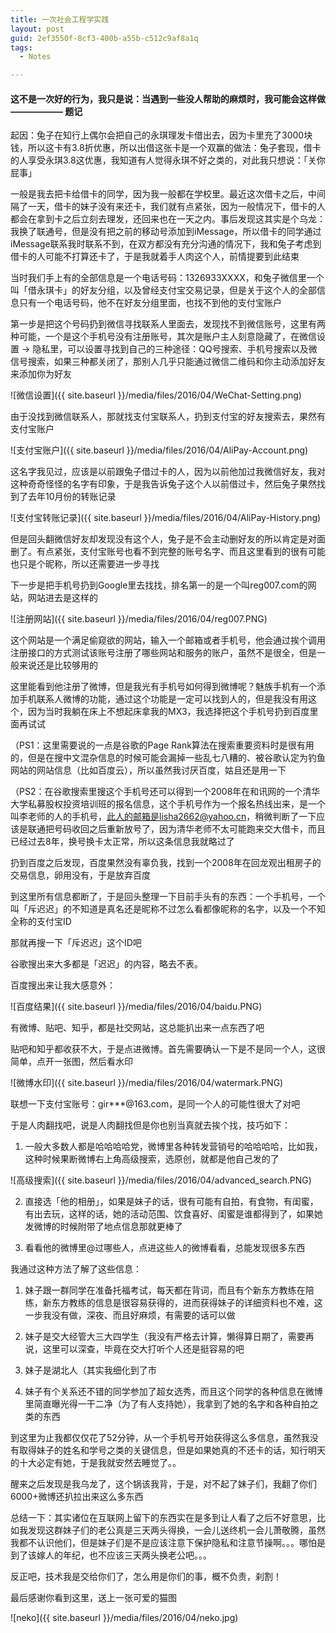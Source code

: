 ```yaml
---
title: 一次社会工程学实践
layout: post
guid: 2ef3550f-8cf3-400b-a55b-c512c9af8a1q
tags:
  - Notes

---
```


#### 这不是一次好的行为，我只是说：当遇到一些没人帮助的麻烦时，我可能会这样做   ——————   题记

起因：兔子在知行上偶尔会把自己的永琪理发卡借出去，因为卡里充了3000块钱，所以这卡有3.8折优惠，所以出借这张卡是一个双赢的做法：兔子套现，借卡的人享受永琪3.8这优惠，我知道有人觉得永琪不好之类的，对此我只想说：「关你屁事」

一般是我去把卡给借卡的同学，因为我一般都在学校里。最近这次借卡之后，中间隔了一天，借卡的妹子没有来还卡，我们就有点紧张，因为一般情况下，借卡的人都会在拿到卡之后立刻去理发，还回来也在一天之内。事后发现这其实是个乌龙：我换了联通号，但是没有把之前的移动号添加到iMessage，所以借卡的同学通过iMessage联系我时联系不到，在双方都没有充分沟通的情况下，我和兔子考虑到借卡的人可能不打算还卡了，于是我就着手人肉这个人，前情提要到此结束

当时我们手上有的全部信息是一个电话号码：1326933XXXX，和兔子微信里一个叫「借永琪卡」的好友分组，以及曾经支付宝交易记录，但是关于这个人的全部信息只有一个电话号码，他不在好友分组里面，也找不到他的支付宝账户

第一步是把这个号码扔到微信寻找联系人里面去，发现找不到微信账号，这里有两种可能，一个是这个手机号没有注册账号，其次是账户主人刻意隐藏了，在微信设置 -> 隐私里，可以设置寻找到自己的三种途径：QQ号搜索、手机号搜索以及微信号搜索，如果三种都关闭了，那别人几乎只能通过微信二维码和你主动添加好友来添加你为好友

![微信设置]({{ site.baseurl }}/media/files/2016/04/WeChat-Setting.png)

由于没找到微信联系人，那就找支付宝联系人，扔到支付宝的好友搜索去，果然有支付宝账户

![支付宝账户]({{ site.baseurl }}/media/files/2016/04/AliPay-Account.png)

这名字我见过，应该是以前跟兔子借过卡的人，因为以前他加过我微信好友，我对这种奇奇怪怪的名字有印象，于是我告诉兔子这个人以前借过卡，然后兔子果然找到了去年10月份的转账记录

![支付宝转账记录]({{ site.baseurl }}/media/files/2016/04/AliPay-History.png)

但是回头翻微信好友却发现没有这个人，兔子是不会主动删好友的所以肯定是对面删了。有点紧张，支付宝账号也看不到完整的账号名字、而且这里看到的很有可能也只是个昵称，所以还需要进一步寻找

下一步是把手机号扔到Google里去找找，排名第一的是一个叫reg007.com的网站，网站进去是这样的

![注册网站]({{ site.baseurl }}/media/files/2016/04/reg007.PNG)

这个网站是一个满足偷窥欲的网站，输入一个邮箱或者手机号，他会通过挨个调用注册接口的方式测试该账号注册了哪些网站和服务的账户，虽然不是很全，但是一般来说还是比较够用的

这里能看到他注册了微博，但是我光有手机号如何得到微博呢？魅族手机有一个添加手机联系人微博的功能，通过这个功能是一定可以找到人的，但是我没有用这个，因为当时我躺在床上不想起床拿我的MX3，我选择把这个手机号扔到百度里面再试试

（PS1：这里需要说的一点是谷歌的Page Rank算法在搜索重要资料时是很有用的，但是在搜中文混杂信息的时候可能会漏掉一些乱七八糟的、被谷歌认定为钓鱼网站的网站信息（比如百度云），所以虽然我讨厌百度，姑且还是用一下

（PS2：在谷歌搜索里搜这个手机号还可以得到一个2008年在和讯网的一个清华大学私募股权投资培训班的报名信息，这个手机号作为一个报名热线出来，是一个叫李老师的人的手机号，此人的邮箱是lisha2662@yahoo.cn，稍微判断了一下应该是联通把号码收回之后重新放号了，因为清华老师不太可能跑来交大借卡，而且已经过去8年，换号换卡太正常，所以这条信息我就略过了

扔到百度之后发现，百度果然没有辜负我，找到一个2008年在回龙观出租房子的交易信息，卵用没有，于是放弃百度

到这里所有信息都断了，于是回头整理一下目前手头有的东西：一个手机号，一个叫「斥迟迟」的不知道是真名还是昵称不过怎么看都像昵称的名字，以及一个不知全称的支付宝ID

那就再搜一下「斥迟迟」这个ID吧

谷歌搜出来大多都是「迟迟」的内容，略去不表。

百度搜出来让我大感意外：

![百度结果]({{ site.baseurl }}/media/files/2016/04/baidu.PNG)

有微博、贴吧、知乎，都是社交网站，这总能扒出来一点东西了吧

贴吧和知乎都收获不大，于是点进微博。首先需要确认一下是不是同一个人，这很简单，点开一张图，然后看水印

![微博水印]({{ site.baseurl }}/media/files/2016/04/watermark.PNG)

联想一下支付宝账号：gir***@163.com，是同一个人的可能性很大了对吧

于是人肉翻找吧，说是人肉翻找但是你也别当真就去挨个找，技巧如下：

1. 一般大多数人都是哈哈哈哈党，微博里各种转发营销号的哈哈哈哈，比如我，这种时候果断微博右上角高级搜索，选原创，就都是他自己发的了

![高级搜索]({{ site.baseurl }}/media/files/2016/04/advanced_search.PNG)

2. 直接选「他的相册」，如果是妹子的话，很有可能有自拍，有食物，有闺蜜，有出去玩，这样的话，她的活动范围、饮食喜好、闺蜜是谁都得到了，如果她发微博的时候附带了地点信息那就更棒了

3. 看看他的微博里@过哪些人，点进这些人的微博看看，总能发现很多东西

我通过这种方法了解了这些信息：

1. 妹子跟一群同学在准备托福考试，每天都在背词，而且有个新东方教练在陪练，新东方教练的信息是很容易获得的，进而获得妹子的详细资料也不难，这一步我没有做，深夜、而且好麻烦，有需要的话可以做

2. 妹子是交大经管大三大四学生（我没有严格去计算，懒得算日期了，需要再说，这里可以深查，毕竟在交大打听个人还是挺容易的吧

3. 妹子是湖北人（其实我细化到了市

4. 妹子有个关系还不错的同学参加了超女选秀，而且这个同学的各种信息在微博里简直曝光得一干二净（为了有人支持她），我拿到了她的名字和各种自拍之类的东西

到这里为止我都仅仅花了52分钟，从一个手机号开始获得这么多信息，虽然我没有取得妹子的姓名和学号之类的关键信息，但是如果她真的不还卡的话，知行明天的十大必定有她，于是我就安然去睡觉了。。

醒来之后发现是我乌龙了，这个锅该我背，于是，对不起了妹子们，我翻了你们6000+微博还扒拉出来这么多东西

总结一下：其实诸位在互联网上留下的东西实在是多到让人看了之后不好意思，比如我发现这群妹子们的老公真是三天两头得换，一会儿送终机一会儿萧敬腾，虽然我都不认识他们，但是妹子们是不是应该注意下保护隐私和注意节操啊。。。哪怕是到了该嫁人的年纪，也不应该三天两头换老公吧。。。

反正吧，技术我是交给你们了，怎么用是你们的事，概不负责，刹割！

最后感谢你看到这里，送上一张可爱的猫图

![neko]({{ site.baseurl }}/media/files/2016/04/neko.jpg)